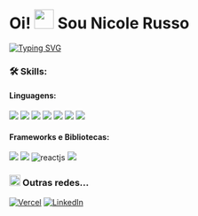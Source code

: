 <h1>Oi! <img src="https://www.emojiall.com/images/240/microsoft-teams/1f44b-1f3fb.png" width="35"> Sou Nicole Russo</h1>

[![Typing SVG](https://readme-typing-svg.demolab.com?font=Helvetica&pause=1000&color=E0E0E0&width=380&lines=Bem+vindo+ao+meu+reposit%C3%B3rio!;Aqui+armazeno+alguns+projetos...;Fique+a+vontade+para+explorar!+ツ)](https://git.io/typing-svg)

<h3>🛠️ Skills:</h3>

<div>

<div>
        
<h4>Linguagens:</h4>

<img src="https://img.shields.io/badge/HTML5-202020?style=for-the-badge&logo=html5&logoColor=white">
<img src="https://img.shields.io/badge/CSS3-404040?style=for-the-badge&logo=css3&logoColor=white">
<img src="https://img.shields.io/badge/JavaScript-606060?style=for-the-badge&logo=javascript&logoColor=white">
<img src="https://img.shields.io/badge/typescript-808080?style=for-the-badge&logo=typescript&logoColor=white"> 
<img src="https://img.shields.io/badge/Python-A0A0A0?style=for-the-badge&logo=python&logoColor=white">
<img src="https://img.shields.io/badge/Node.js-C0C0C0?style=for-the-badge&logo=node.js&logoColor=black">
<img src="https://img.shields.io/badge/PostgreSQL-E0E0E0?style=for-the-badge&logo=postgresql&logoColor=grey">   

</div>

<div>
    
<h4>Frameworks e Bibliotecas:</h4>

<img src="https://img.shields.io/badge/Django-202020?style=for-the-badge&logo=django&logoColor=white">
<img src="https://img.shields.io/badge/express.js-404040?style=for-the-badge&logo=express&logoColor=white">
<img src="https://img.shields.io/badge/React-606060?style=for-the-badge&logo=react&logoColor=white" alt="reactjs">
<img src="https://img.shields.io/badge/Tailwind_CSS-808080?style=for-the-badge&logo=tailwind-css&logoColor=white">

</div>

</div>


<h3><img width="20" src="https://em-content.zobj.net/source/microsoft-teams/337/woman-raising-hand_1f64b-200d-2640-fe0f.png"> Outras redes...</h3>

[![Vercel](https://img.shields.io/badge/vercel-9933FF?style=for-the-badge&logo=vercel&logoColor=white)](https://vercel.com/nicole-cris-russo)
[![LinkedIn](https://img.shields.io/badge/linkedin-9933FF?style=for-the-badge&logo=linkedin&logoColor=white)](https://www.linkedin.com/in/nicolerusso01/)

<!--
[![follows](https://img.shields.io/github/followers/nicole-cris-russo.svg?style=social&label=Follow&maxAge=2592000)](#)
-->

<!-- <p>
<div align="left">
    <img src="https://img.shields.io/badge/Python-98b982?style=for-the-badge&logo=python&logoColor=white">
    <img src="https://img.shields.io/badge/HTML5-DC8F8F?style=for-the-badge&logo=html5&logoColor=white">
    <img src="https://img.shields.io/badge/CSS3-82B1B6?style=for-the-badge&logo=css3&logoColor=white">
    <img src="https://img.shields.io/badge/JavaScript-98b982?style=for-the-badge&logo=javascript&logoColor=white">
    <img src="https://img.shields.io/badge/Node.js-43853D?style=for-the-badge&logo=node.js&logoColor=white">
    <img src="https://img.shields.io/badge/Django-092E20?style=for-the-badge&logo=django&logoColor=white">
    <img src="https://img.shields.io/badge/express.js-%23404d59.svg?style=for-the-badge&logo=express&logoColor=%2361DAFB">
    <img src="https://img.shields.io/badge/React-20232A?style=for-the-badge&logo=react&logoColor=61DAFB" alt="reactjs">
    <img src="https://img.shields.io/badge/Tailwind_CSS-38B2AC?style=for-the-badge&logo=tailwind-css&logoColor=white">
    <img src="https://img.shields.io/badge/PostgreSQL-316192?style=for-the-badge&logo=postgresql&logoColor=white">
    <img src="https://img.shields.io/badge/typescript-%23007ACC.svg?style=for-the-badge&logo=typescript&logoColor=white">
</div>
</p> 

```ruby
const nicole_cris_russo = {
    name: "Nicole",
    oldYear: 21,
    skills: ["CSS", "HTML", "JavaScript", "ReactJS", "PostgreSQL", "Express"],
    interest: ["Python", "Ruby", "React Native"]
}
```
-->
